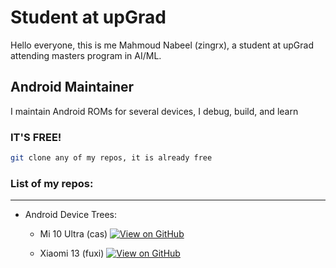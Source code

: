 # Student at upGrad

Hello everyone, this is me Mahmoud Nabeel (zingrx), a student at upGrad attending masters program in AI/ML.

## Android Maintainer

I maintain Android ROMs for several devices, I debug, build, and learn

### IT'S FREE!

```bash
git clone any of my repos, it is already free
```

### List of my repos:
* * *
- Android Device Trees:

  - Mi 10 Ultra (cas)
  [![View on GitHub](https://img.shields.io/badge/GitHub-View_on_GitHub-blue?logo=GitHub)](https://github.com/zingrx/device_xiaomi_cas)

  - Xiaomi 13 (fuxi)
  [![View on GitHub](https://img.shields.io/badge/GitHub-View_on_GitHub-blue?logo=GitHub)](https://github.com/zingrx/device_xiaomi_fuxi)

